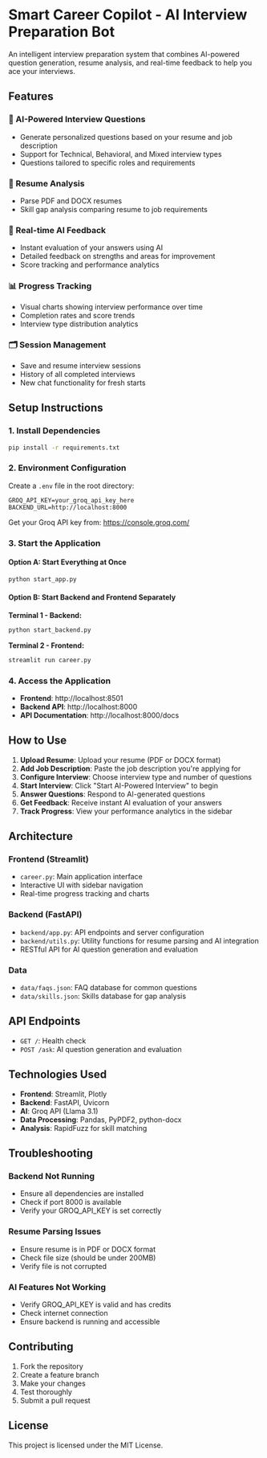 # Smart Career Copilot - AI Interview Preparation Bot

An intelligent interview preparation system that combines AI-powered question generation, resume analysis, and real-time feedback to help you ace your interviews.

## Features

### 🤖 AI-Powered Interview Questions
- Generate personalized questions based on your resume and job description
- Support for Technical, Behavioral, and Mixed interview types
- Questions tailored to specific roles and requirements

### 📄 Resume Analysis
- Parse PDF and DOCX resumes
- Skill gap analysis comparing resume to job requirements

### 💬 Real-time AI Feedback
- Instant evaluation of your answers using AI
- Detailed feedback on strengths and areas for improvement
- Score tracking and performance analytics

### 📊 Progress Tracking
- Visual charts showing interview performance over time
- Completion rates and score trends
- Interview type distribution analytics

### 🗂️ Session Management
- Save and resume interview sessions
- History of all completed interviews
- New chat functionality for fresh starts

## Setup Instructions

### 1. Install Dependencies
```bash
pip install -r requirements.txt
```

### 2. Environment Configuration
Create a `.env` file in the root directory:
```env
GROQ_API_KEY=your_groq_api_key_here
BACKEND_URL=http://localhost:8000
```

Get your Groq API key from: https://console.groq.com/

### 3. Start the Application

#### Option A: Start Everything at Once
```bash
python start_app.py
```

#### Option B: Start Backend and Frontend Separately

**Terminal 1 - Backend:**
```bash
python start_backend.py
```

**Terminal 2 - Frontend:**
```bash
streamlit run career.py
```

### 4. Access the Application
- **Frontend**: http://localhost:8501
- **Backend API**: http://localhost:8000
- **API Documentation**: http://localhost:8000/docs

## How to Use

1. **Upload Resume**: Upload your resume (PDF or DOCX format)
2. **Add Job Description**: Paste the job description you're applying for
3. **Configure Interview**: Choose interview type and number of questions
4. **Start Interview**: Click "Start AI-Powered Interview" to begin
5. **Answer Questions**: Respond to AI-generated questions
6. **Get Feedback**: Receive instant AI evaluation of your answers
7. **Track Progress**: View your performance analytics in the sidebar

## Architecture

### Frontend (Streamlit)
- `career.py`: Main application interface
- Interactive UI with sidebar navigation
- Real-time progress tracking and charts

### Backend (FastAPI)
- `backend/app.py`: API endpoints and server configuration
- `backend/utils.py`: Utility functions for resume parsing and AI integration
- RESTful API for AI question generation and evaluation

### Data
- `data/faqs.json`: FAQ database for common questions
- `data/skills.json`: Skills database for gap analysis

## API Endpoints

- `GET /`: Health check
- `POST /ask`: AI question generation and evaluation

## Technologies Used

- **Frontend**: Streamlit, Plotly
- **Backend**: FastAPI, Uvicorn
- **AI**: Groq API (Llama 3.1)
- **Data Processing**: Pandas, PyPDF2, python-docx
- **Analysis**: RapidFuzz for skill matching

## Troubleshooting

### Backend Not Running
- Ensure all dependencies are installed
- Check if port 8000 is available
- Verify your GROQ_API_KEY is set correctly

### Resume Parsing Issues
- Ensure resume is in PDF or DOCX format
- Check file size (should be under 200MB)
- Verify file is not corrupted

### AI Features Not Working
- Verify GROQ_API_KEY is valid and has credits
- Check internet connection
- Ensure backend is running and accessible

## Contributing

1. Fork the repository
2. Create a feature branch
3. Make your changes
4. Test thoroughly
5. Submit a pull request

## License

This project is licensed under the MIT License.
